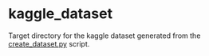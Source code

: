 # kaggle_dataset
Target directory for the kaggle dataset generated from the [create_dataset.py](../create_dataset.py) script.
